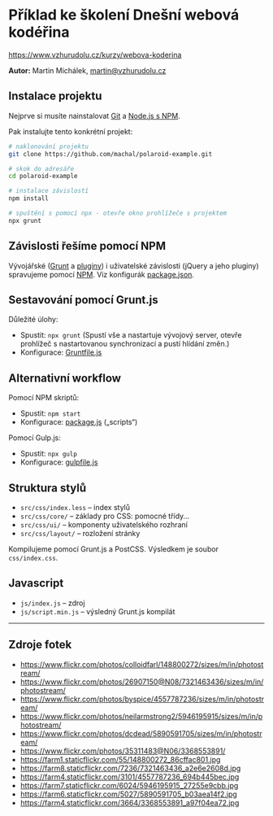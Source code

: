 # Příklad ke školení Dnešní webová kodéřina

https://www.vzhurudolu.cz/kurzy/webova-koderina

**Autor:** Martin Michálek, martin@vzhurudolu.cz

## Instalace projektu

Nejprve si musíte nainstalovat [Git](https://git-scm.com/downloads) a [Node.js s NPM](https://www.vzhurudolu.cz/prirucka/node-instalace).

Pak instalujte tento konkrétní projekt:

```bash
# naklonování projektu
git clone https://github.com/machal/polaroid-example.git

# skok do adresáře
cd polaroid-example

# instalace závislostí
npm install

# spuštění s pomocí npx - otevře okno prohlížeče s projektem
npx grunt
```

## Závislosti řešíme pomocí NPM

Vývojářské ([Grunt](https://www.vzhurudolu.cz/prirucka/grunt) a [pluginy](https://www.vzhurudolu.cz/prirucka/grunt-pluginy)) i uživatelské závislosti (jQuery a jeho pluginy) spravujeme pomocí [NPM](https://www.npmjs.com/). Viz konfigurák [package.json](./package.json).

## Sestavování pomocí Grunt.js

Důležité úlohy:

- Spustit: `npx grunt` (Spustí vše a nastartuje vývojový server, otevře prohlížeč s nastartovanou synchronizací a pustí hlídání změn.)
- Konfigurace: [Gruntfile.js](./Gruntfile.js)

## Alternativní workflow

Pomocí NPM skriptů:

- Spustit: `npm start`
- Konfigurace: [package.js](./package.js) („scripts“)

Pomocí Gulp.js:

- Spustit: `npx gulp`
- Konfigurace: [gulpfile.js](./gulpfile.js)

## Struktura stylů

* `src/css/index.less` – index stylů
* `src/css/core/` – základy pro CSS: pomocné třídy…
* `src/css/ui/` –  komponenty uživatelského rozhraní
* `src/css/layout/` –  rozložení stránky

Kompilujeme pomocí Grunt.js a PostCSS. Výsledkem je soubor `css/index.css`.


## Javascript

* `js/index.js` – zdroj
* `js/script.min.js` – výsledný Grunt.js kompilát

---

## Zdroje fotek

- https://www.flickr.com/photos/colloidfarl/148800272/sizes/m/in/photostream/
- https://www.flickr.com/photos/26907150@N08/7321463436/sizes/m/in/photostream/
- https://www.flickr.com/photos/byspice/4557787236/sizes/m/in/photostream/
- https://www.flickr.com/photos/neilarmstrong2/5946195915/sizes/m/in/photostream/
- https://www.flickr.com/photos/dcdead/5890591705/sizes/m/in/photostream/
- https://www.flickr.com/photos/35311483@N06/3368553891/
- https://farm1.staticflickr.com/55/148800272_86cffac801.jpg
- https://farm8.staticflickr.com/7236/7321463436_a2e6e2608d.jpg
- https://farm4.staticflickr.com/3101/4557787236_694b445bec.jpg
- https://farm7.staticflickr.com/6024/5946195915_27255e9cbb.jpg
- https://farm6.staticflickr.com/5027/5890591705_b03aea14f2.jpg
- https://farm4.staticflickr.com/3664/3368553891_a97f04ea72.jpg


